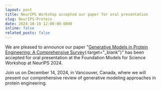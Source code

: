 ```yaml
---
layout: post
title: NeurIPS Workshop accepted our paper for oral presentation
slug: NeurIPS-Protein
date: 2024-10-18 12:00:00-0800
inline: false
related_posts: false
---
```


We are pleased to announce our paper "[Generative Models in Protein Engineering: A Comprehensive Survey](/assets/pdf/2024-1018-NeurIPS-Protein.pdf){:target="_blank"}" has been accepted for oral presentation at the Foundation Models for Science Workshop at NeurIPS 2024.

Join us on December 14, 2024, in Vancouver, Canada, where we will present our comprehensive review of generative modeling approaches in protein engineering.